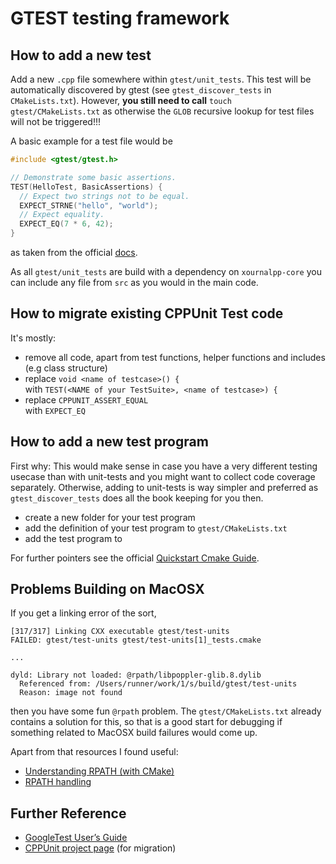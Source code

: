 # GTEST testing framework

## How to add a new test

Add a new `.cpp` file somewhere within `gtest/unit_tests`.
This test will be automatically discovered by gtest (see `gtest_discover_tests` in `CMakeLists.txt`).
However, **you still need to call** `touch gtest/CMakeLists.txt` as otherwise the `GLOB` recursive lookup for test files will not be triggered!!!

A basic example for a test file would be 

```cpp
#include <gtest/gtest.h>

// Demonstrate some basic assertions.
TEST(HelloTest, BasicAssertions) {
  // Expect two strings not to be equal.
  EXPECT_STRNE("hello", "world");
  // Expect equality.
  EXPECT_EQ(7 * 6, 42);
}
```
as taken from the official [docs](http://google.github.io/googletest/quickstart-cmake.html).

As all `gtest/unit_tests` are build with a dependency on `xournalpp-core` you can include any file from `src` as you would in the main code.

## How to migrate existing CPPUnit Test code

It's mostly:

* remove all code, apart from test functions, helper functions and includes (e.g class structure)
* replace `void <name of testcase>() {`  
  with  `TEST(<NAME of your TestSuite>, <name of testcase>) {`
* replace `CPPUNIT_ASSERT_EQUAL`  
  with `EXPECT_EQ`

## How to add a new test program

First why: This would make sense in case you have a very different testing usecase than with unit-tests and you might want to collect code coverage separately. Otherwise, adding to unit-tests is way simpler and preferred as  `gtest_discover_tests` does all the book keeping for you then.

* create a new folder for your test program
* add the definition of your test program to `gtest/CMakeLists.txt`
* add the test program to 

For further pointers see the official [Quickstart Cmake Guide](http://google.github.io/googletest/quickstart-cmake.html).

## Problems Building on MacOSX

If you get a linking error of the sort,

```
[317/317] Linking CXX executable gtest/test-units
FAILED: gtest/test-units gtest/test-units[1]_tests.cmake 

...

dyld: Library not loaded: @rpath/libpoppler-glib.8.dylib
  Referenced from: /Users/runner/work/1/s/build/gtest/test-units
  Reason: image not found
```

then you have some fun `@rpath` problem.
The `gtest/CMakeLists.txt` already contains a solution for this, so that is a good start for debugging if something related to MacOSX build failures would come up.

Apart from that resources I found useful:
 * [Understanding RPATH (with CMake)](https://dev.my-gate.net/2021/08/04/understanding-rpath-with-cmake/)
 * [RPATH handling](https://gitlab.kitware.com/cmake/community/-/wikis/doc/cmake/RPATH-handling)

## Further Reference

* [GoogleTest User’s Guide](http://google.github.io/googletest/)
* [CPPUnit project page](http://cppunit.sourceforge.net/doc/cvs/group___assertions.html) (for migration)
